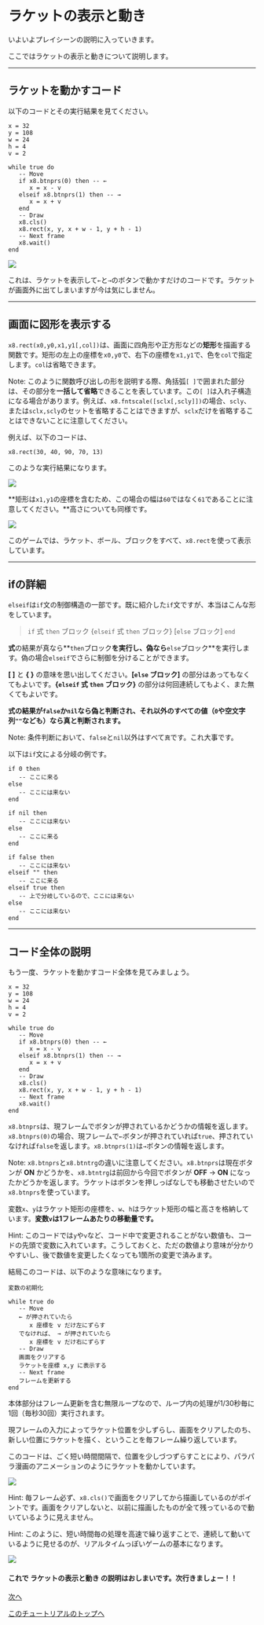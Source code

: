 # ラケットの表示と動き

いよいよプレイシーンの説明に入っていきます。

ここではラケットの表示と動きについて説明します。

---

## ラケットを動かすコード

以下のコードとその実行結果を見てください。

```
x = 32
y = 108
w = 24
h = 4
v = 2

while true do
   -- Move
   if x8.btnprs(0) then -- ←
      x = x - v
   elseif x8.btnprs(1) then -- →
      x = x + v
   end
   -- Draw
   x8.cls()
   x8.rect(x, y, x + w - 1, y + h - 1)
   -- Next frame
   x8.wait()
end
```

![](imgs/tutorial_01/x8_tuto_01_racket.gif)

これは、ラケットを表示して`←`と`→`のボタンで動かすだけのコードです。ラケットが画面外に出てしまいますが今は気にしません。

---

## 画面に図形を表示する

`x8.rect(x0,y0,x1,y1[,col])`は、画面に四角形や正方形などの**矩形**を描画する関数です。矩形の左上の座標を`x0,y0`で、右下の座標を`x1,y1`で、色を`col`で指定します。`col`は省略できます。

Note: このように関数呼び出しの形を説明する際、角括弧`[ ]`で囲まれた部分は、その部分を**一括して省略**できることを表しています。この`[ ]`は入れ子構造になる場合があります。例えば、`x8.fntscale([sclx[,scly]])`の場合、`scly`、または`sclx,scly`のセットを省略することはできますが、`sclx`だけを省略することはできないことに注意してください。

例えば、以下のコードは、

```
x8.rect(30, 40, 90, 70, 13)
```

このような実行結果になります。

![](imgs/tutorial_01/x8_tuto_01_rect.jpg)

**矩形は`x1,y1`の座標を含むため、この場合の幅は`60`ではなく`61`であることに注意してください。**高さについても同様です。

![](imgs/tutorial_01/x8_tuto_01_rect_desc.jpg)

このゲームでは、ラケット、ボール、ブロックをすべて、`x8.rect`を使って表示しています。

---

## ifの詳細

`elseif`は`if`文の制御構造の一部です。既に紹介した`if`文ですが、本当はこんな形をしています。

> `if` 式 `then` ブロック {`elseif` 式 `then` ブロック} [`else` ブロック] `end`

**式**の結果が真なら**`then`ブロック**を実行し、偽なら**`else`ブロック**を実行します。偽の場合`elseif`でさらに制御を分けることができます。

**[ ]** と **{ }** の意味を思い出してください。**[`else` ブロック]** の部分はあってもなくてもよいです。**{`elseif` 式 `then` ブロック}** の部分は何回連続してもよく、また無くてもよいです。

**式の結果が`false`か`nil`なら偽と判断され、それ以外のすべての値（`0`や空文字列`""`なども）なら真と判断されます。**

Note: 条件判断において、`false`と`nil`以外はすべて`真`です。これ大事です。

以下は`if`文による分岐の例です。

```
if 0 then
   -- ここに来る
else
   -- ここには来ない
end

if nil then
   -- ここには来ない
else
   -- ここに来る
end

if false then
   -- ここには来ない
elseif "" then
   -- ここに来る
elseif true then
   -- 上で分岐しているので、ここには来ない
else
   -- ここには来ない
end
```

---

## コード全体の説明

もう一度、ラケットを動かすコード全体を見てみましょう。

```
x = 32
y = 108
w = 24
h = 4
v = 2

while true do
   -- Move
   if x8.btnprs(0) then -- ←
      x = x - v
   elseif x8.btnprs(1) then -- →
      x = x + v
   end
   -- Draw
   x8.cls()
   x8.rect(x, y, x + w - 1, y + h - 1)
   -- Next frame
   x8.wait()
end
```

`x8.btnprs`は、現フレームでボタンが押されているかどうかの情報を返します。`x8.btnprs(0)`の場合、現フレームで`←`ボタンが押されていれば`true`、押されていなければ`false`を返します。`x8.btnprs(1)`は`→`ボタンの情報を返します。

Note: `x8.btnprs`と`x8.btntrg`の違いに注意してください。`x8.btnprs`は現在ボタンが **ON** かどうかを、`x8.btntrg`は前回から今回でボタンが **OFF** → **ON** になったかどうかを返します。ラケットはボタンを押しっぱなしでも移動させたいので`x8.btnprs`を使っています。

変数`x`、`y`はラケット矩形の座標を、`w`、`h`はラケット矩形の幅と高さを格納しています。**変数`v`は1フレームあたりの移動量です。**

Hint: このコードでは`y`や`v`など、コード中で変更されることがない数値も、コードの先頭で変数に入れています。こうしておくと、ただの数値より意味が分かりやすいし、後で数値を変更したくなっても1箇所の変更で済みます。


結局このコードは、以下のような意味になります。

```
変数の初期化

while true do
   -- Move
   ← が押されていたら
      x 座標を v だけ左にずらす
   でなければ、 → が押されていたら
      x 座標を v だけ右にずらす
   -- Draw
   画面をクリアする
   ラケットを座標 x,y に表示する
   -- Next frame
   フレームを更新する
end
```

本体部分はフレーム更新を含む無限ループなので、ループ内の処理が1/30秒毎に1回（毎秒30回）実行されます。

現フレームの入力によってラケット位置を少しずらし、画面をクリアしたのち、新しい位置にラケットを描く、ということを毎フレーム繰り返しています。

このコードは、ごく短い時間間隔で、位置を少しづつずらすことにより、パラパラ漫画のアニメーションのようにラケットを動かしています。

![](imgs/tutorial_01/x8_tuto_01_racket_move.gif)

Hint: 毎フレーム必ず、`x8.cls()`で画面をクリアしてから描画しているのがポイントです。画面をクリアしないと、以前に描画したものが全て残っているので動いているように見えません。

Hint: このように、短い時間毎の処理を高速で繰り返すことで、連続して動いているように見せるのが、リアルタイムっぽいゲームの基本になります。

![](imgs/tutorial_01/x8_tuto_01_racket.gif)

#### これで **ラケットの表示と動き** の説明はおしまいです。次行きましょー！！

[次へ](tutorial_01_08.md)

[このチュートリアルのトップへ](tutorial_01.md)
